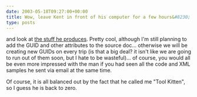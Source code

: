 ```yaml
---
date: 2003-05-18T09:27:00+00:00
title: Wow, leave Kent in front of his computer for a few hours&#8230;
type: posts
---
```

and look at [the stuff he produces](http://dotnetweblogs.com/ksharkey/posts/7176.aspx). Pretty cool, although I'm still planning to add the GUID and other attributes to the source doc... otherwise we will be creating new GUIDs on every trip (is that a big deal? it isn't like we are going to run out of them soon, but I hate to be wasteful)... of course, you would all be even more impressed with the man if you had seen all the code and XML samples he sent via email at the same time.

Of course, it is all balanced out by the fact that he called me "Tool Kitten", so I guess he is back to zero.
